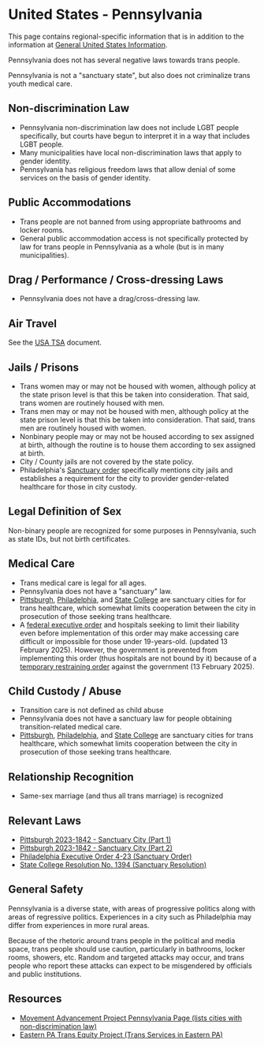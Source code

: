 # United States - Pennsylvania

This page contains regional-specific information that is in addition to
the information at [General United States
Information](notes/usa-general.md).

Pennsylvania does not has several negative laws towards trans people.

Pennsylvania is not a "sanctuary state", but also does not criminalize
trans youth medical care.

## Non-discrimination Law

 * Pennsylvania non-discrimination law does not include LGBT people
   specifically, but courts have begun to interpret it in a way that
   includes LGBT people.
 * Many municipalities have local non-discrimination laws that apply to
   gender identity.
 * Pennsylvania has religious freedom laws that allow denial of some
   services on the basis of gender identity.

## Public Accommodations

 * Trans people are not banned from using appropriate bathrooms and locker
   rooms.
 * General public accommodation access is not specifically protected by law
   for trans people in Pennsylvania as a whole (but is in many municipalities).

## Drag / Performance / Cross-dressing Laws

 * Pennsylvania does not have a drag/cross-dressing law.

## Air Travel

See the [USA TSA](notes/tsa.md) document.

## Jails / Prisons

 * Trans women may or may not be housed with women, although policy at
   the state prison level is that this be taken into consideration. That
   said, trans women are routinely housed with men.
 * Trans men may or may not be housed with men, although policy at
   the state prison level is that this be taken into consideration. That
   said, trans men are routinely housed with women.
 * Nonbinary people may or may not be housed according to sex
   assigned at birth, although the routine is to house them according to
   sex assigned at birth.
 * City / County jails are not covered by the state policy.
 * Philadelphia's [Sanctuary
   order](https://www.phila.gov/media/20231017142855/Executive-Order-2023-04.pdf)
   specifically mentions city jails and establishes a requirement for
   the city to provider gender-related healthcare for those in city
   custody.

## Legal Definition of Sex

Non-binary people are recognized for some purposes in Pennsylvania, such as
state IDs, but not birth certificates.

## Medical Care

 * Trans medical care is legal for all ages.
 * Pennsylvania does not have a "sanctuary" law.
 * [Pittsburgh](https://www.wesa.fm/politics-government/2023-09-12/pittsburgh-protect-gender-affirming-care),
   [Philadelphia](https://www.phila.gov/media/20231017142855/Executive-Order-2023-04.pdf),
   and [State
   College](https://content.civicplus.com/api/assets/3683a880-f844-4895-b547-d9c055eb0fe4)
   are sanctuary cities for for trans healthcare, which somewhat
   limits cooperation between the city in prosecution of those
   seeking trans healthcare.
 * A [federal executive
   order](https://www.whitehouse.gov/presidential-actions/2025/01/protecting-children-from-chemical-and-surgical-mutilation/)
   and hospitals seeking to limit their liability even before
   implementation of this order may make accessing care difficult or
   impossible for those under 19-years-old. (updated 13 February 2025).
   However, the government is prevented from implementing this order
   (thus hospitals are not bound by it) because of a [temporary
   restraining
   order](https://assets.aclu.org/live/uploads/2025/02/093114651219.pdf)
   against the government (13 February 2025).

## Child Custody / Abuse

 * Transition care is not defined as child abuse
 * Pennsylvania does not have a sanctuary law for people obtaining
   transition-related medical care.
 * [Pittsburgh](https://www.wesa.fm/politics-government/2023-09-12/pittsburgh-protect-gender-affirming-care),
   [Philadelphia](https://www.phila.gov/media/20231017142855/Executive-Order-2023-04.pdf),
   and [State
   College](https://content.civicplus.com/api/assets/3683a880-f844-4895-b547-d9c055eb0fe4)
   are sanctuary cities for trans healthcare, which somewhat limits cooperation between
   the city in prosecution of those seeking trans healthcare.

## Relationship Recognition

 * Same-sex marriage (and thus all trans marriage) is recognized

## Relevant Laws

 * [Pittsburgh 2023-1842 - Sanctuary City (Part
   1)](https://pittsburgh.legistar.com/LegislationDetail.aspx?ID=6326268&GUID=1BC5F8DB-C05C-42C4-9203-AAC7AB08FCF5&Options=&Search=&FullText=1)
 * [Pittsburgh 2023-1842 - Sanctuary City (Part
   2)](https://pittsburgh.legistar.com/LegislationDetail.aspx?ID=6326269&GUID=D958D801-6D14-4001-9C61-4ED019A8C380&Options=&Search=&FullText=1)
 * [Philadelphia Executive Order 4-23 (Sanctuary
   Order)](https://www.phila.gov/media/20231017142855/Executive-Order-2023-04.pdf)
* [State College Resolution No. 1394 (Sanctuary Resolution)](https://content.civicplus.com/api/assets/3683a880-f844-4895-b547-d9c055eb0fe4)

## General Safety

Pennsylvania is a diverse state, with areas of progressive politics
along with areas of regressive politics. Experiences in a city such as
Philadelphia may differ from experiences in more rural areas.

Because of the rhetoric around trans people in the political and media
space, trans people should use caution, particularly in bathrooms,
locker rooms, showers, etc.  Random and targeted attacks may occur, and
trans people who report these attacks can expect to be misgendered by
officials and public institutions.

## Resources

 * [Movement Advancement Project Pennsylvania Page (lists cities with non-discrimination law)](https://www.lgbtmap.org/equality_maps/profile_state/PA)
 * [Eastern PA Trans Equity Project (Trans Services in Eastern PA)](https://www.patransequity.org)
